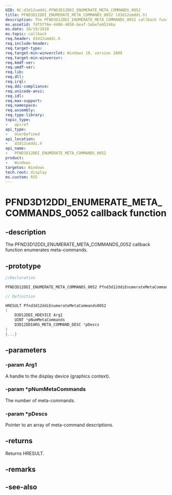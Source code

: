 ```yaml
---
UID: NC:d3d12umddi.PFND3D12DDI_ENUMERATE_META_COMMANDS_0052
title: PFND3D12DDI_ENUMERATE_META_COMMANDS_0052 (d3d12umddi.h)
description: The PFND3D12DDI_ENUMERATE_META_COMMANDS_0052 callback function enumerates meta-commands.
ms.assetid: fdf5f76e-4486-4058-beaf-1ebefe65246a
ms.date: 10/19/2018
ms.topic: callback
req.header: d3d12umddi.h
req.include-header:
req.target-type:
req.target-min-winverclnt: Windows 10, version 1809
req.target-min-winversvr:
req.kmdf-ver:
req.umdf-ver:
req.lib:
req.dll:
req.irql: 
req.ddi-compliance:
req.unicode-ansi:
req.idl:
req.max-support:
req.namespace:
req.assembly:
req.type-library: 
topic_type: 
-	apiref
api_type: 
-	UserDefined
api_location: 
-	d3d12umddi.h
api_name: 
-	PFND3D12DDI_ENUMERATE_META_COMMANDS_0052
product:
-	Windows
targetos: Windows
tech.root: display
ms.custom: RS5
---
```


# PFND3D12DDI_ENUMERATE_META_COMMANDS_0052 callback function

## -description

The PFND3D12DDI_ENUMERATE_META_COMMANDS_0052 callback function enumerates meta-commands.

## -prototype

```cpp
//Declaration

PFND3D12DDI_ENUMERATE_META_COMMANDS_0052 Pfnd3d12ddiEnumerateMetaCommands0052; 

// Definition

HRESULT Pfnd3d12ddiEnumerateMetaCommands0052 
(
	D3D12DDI_HDEVICE Arg1
	UINT *pNumMetaCommands
	D3D12DDIARG_META_COMMAND_DESC *pDescs
)
{...}

```

## -parameters

### -param Arg1

A handle to the display device (graphics context).

### -param *pNumMetaCommands

The number of meta-commands.

### -param *pDescs

Pointer to an array of meta-command descriptions.

## -returns

Returns HRESULT.

## -remarks




## -see-also
